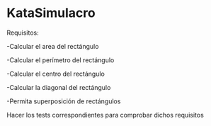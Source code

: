 # KataSimulacro

Requisitos:

-Calcular el area del rectángulo

-Calcular el perímetro del rectángulo

-Calcular el centro del rectángulo

-Calcular la diagonal del rectángulo

-Permita superposición de rectángulos

Hacer los tests correspondientes para comprobar dichos requisitos